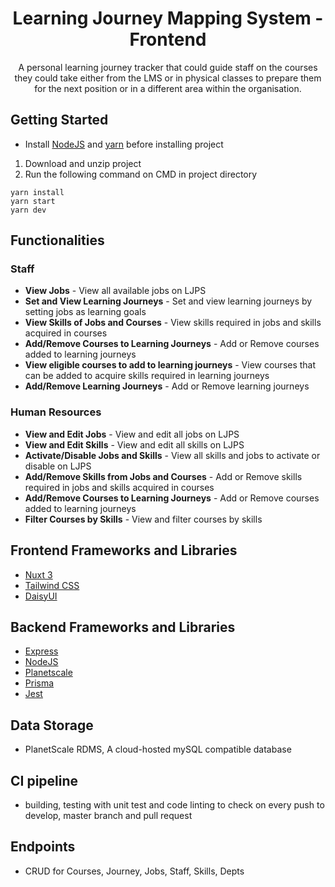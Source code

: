 <h1 align="center">Learning Journey Mapping System - Frontend</h1>

<p align="center">A personal learning journey tracker that could guide staff on the courses they could take either from the LMS or in physical classes to prepare them for the next position or in a different area within the organisation.</p>
 
## Getting Started
 
- Install [NodeJS](https://nodejs.org/en/) and [yarn](https://yarnpkg.com/) before installing project

1. Download and unzip project
2. Run the following command on CMD in project directory
```
yarn install
yarn start
yarn dev
```

## Functionalities
### Staff
- **View Jobs** - View all available jobs on LJPS
- **Set and View Learning Journeys** - Set and view learning journeys by setting jobs as learning goals
- **View Skills of Jobs and Courses** - View skills required in jobs and skills acquired in courses
- **Add/Remove Courses to Learning Journeys** - Add or Remove courses added to learning journeys
- **View eligible courses to add to learning journeys** - View courses that can be added to acquire skills required in learning journeys
- **Add/Remove Learning Journeys** - Add or Remove learning journeys

 
### Human Resources
- **View and Edit Jobs** - View and edit all jobs on LJPS
- **View and Edit Skills** - View and edit all skills on LJPS
- **Activate/Disable Jobs and Skills** - View all skills and jobs to activate or disable on LJPS
- **Add/Remove Skills from Jobs and Courses** - Add or Remove skills required in jobs and skills acquired in courses
- **Add/Remove Courses to Learning Journeys** - Add or Remove courses added to learning journeys
- **Filter Courses by Skills** - View and filter courses by skills

## Frontend Frameworks and Libraries
- [Nuxt 3](https://v3.nuxtjs.org/)
- [Tailwind CSS](https://tailwindcss.com/docs/configuration)
- [DaisyUI](https://daisyui.com/)

## Backend Frameworks and Libraries
- [Express](https://expressjs.com/)
- [NodeJS](https://nodejs.org/en/)
- [Planetscale](https://planetscale.com/)
- [Prisma](https://www.prisma.io/docs/)
- [Jest](https://jestjs.io/)

## Data Storage
- PlanetScale RDMS, A cloud-hosted mySQL compatible database

## CI pipeline 
- building, testing with unit test and code linting to check on every push to develop, master branch and pull request

## Endpoints
- CRUD for Courses, Journey, Jobs, Staff, Skills, Depts
